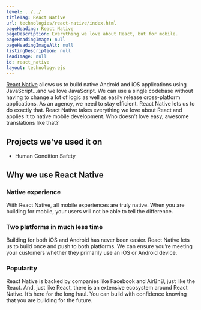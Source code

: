 ```yaml
---
level: ../../
titleTag: React Native
url: technologies/react-native/index.html
pageHeading: React Native
pageDescription: Everything we love about React, but for mobile.
pageHeadingImage: null
pageHeadingImageAlt: null
listingDescription: null
leadImage: null
id: react_native
layout: technology.ejs
---
```


<a href="https://facebook.github.io/react-native/">React Native</a> allows us to build native Android and iOS applications using JavaScript...and we love JavaScript. We can use a single codebase without having to change a lot of logic as well as easily release cross-platform applications.  As an agency, we need to stay efficient. React Native lets us to do exactly that. React Native takes everything we love about React and applies it to native mobile development. Who doesn’t love easy, awesome translations like that?

## Projects we've used it on

* Human Condition Safety

## Why we use React Native

### Native experience

With React Native, all mobile experiences are truly native. When you are building for mobile, your users will not be able to tell the difference.

### Two platforms in much less time

Building for both iOS and Android has never been easier. React Native lets us to build once and push to both platforms. We can ensure you’re meeting your customers whether they primarily use an iOS or Android device.

### Popularity

React Native is backed by companies like Facebook and AirBnB, just like the React. And, just like React, there is an extensive ecosystem around React Native. It’s here for the long haul. You can build with confidence knowing that you are building for the future.